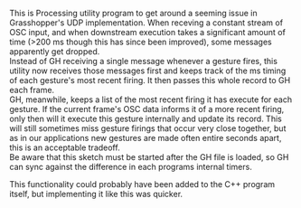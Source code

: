 This is Processing utility program to get around a seeming issue in Grasshopper's UDP implementation. When receving a constant stream of OSC input, and when downstream execution takes a significant amount of time (>200 ms though this has since been improved), some messages apparently get dropped.   
Instead of GH receiving a single message whenever a gesture fires, this utility now receives those messages first and keeps track of the ms timing of each gesture's most recent firing. It then passes this whole record to GH each frame.   
GH, meanwhile, keeps a list of the most recent firing it has execute for each gesture. If the current frame's OSC data informs it of a more recent firing, only then will it execute this gesture internally and update its record. This will still sometimes miss gesture firings that occur very close together, but as in our applications new gestures are made often entire seconds apart, this is an acceptable tradeoff.      
Be aware that this sketch must be started after the GH file is loaded, so GH can sync against the difference in each programs internal timers.   

This functionality could probably have been added to the C++ program itself, but implementing it like this was quicker. 
